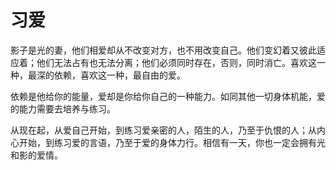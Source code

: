 # 习爱

影子是光的妻，他们相爱却从不改变对方，也不用改变自己。他们变幻着又彼此适应着；他们无法占有也无法分离；他们必须同时存在，否则，同时消亡。喜欢这一种，最深的依赖，喜欢这一种，最自由的爱。 

依赖是他给你的能量，爱却是你给你自己的一种能力。如同其他一切身体机能，爱的能力需要去培养与练习。 

从现在起，从爱自己开始，到练习爱亲密的人，陌生的人，乃至于仇恨的人；从内心开始，到练习爱的言语，乃至于爱的身体力行。相信有一天，你也一定会拥有光和影的爱情。